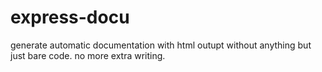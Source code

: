 # express-docu
generate automatic documentation with html outupt without anything but just bare code. no more extra writing.
